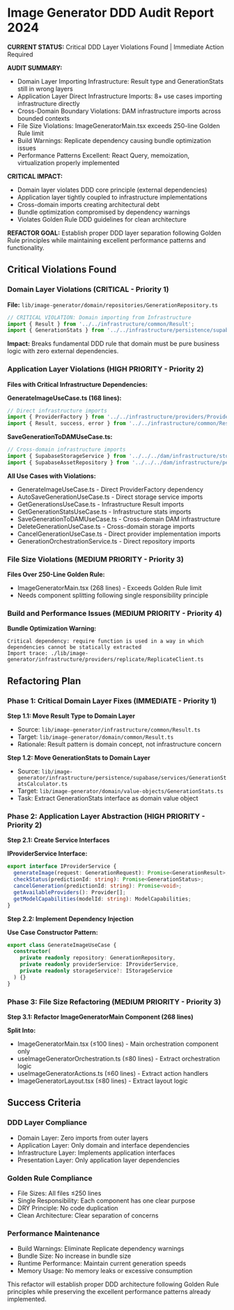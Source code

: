 # Image Generator DDD Audit Report 2024

**CURRENT STATUS:** Critical DDD Layer Violations Found | Immediate Action Required

**AUDIT SUMMARY:**
- Domain Layer Importing Infrastructure: Result type and GenerationStats still in wrong layers
- Application Layer Direct Infrastructure Imports: 8+ use cases importing infrastructure directly  
- Cross-Domain Boundary Violations: DAM infrastructure imports across bounded contexts
- File Size Violations: ImageGeneratorMain.tsx exceeds 250-line Golden Rule limit
- Build Warnings: Replicate dependency causing bundle optimization issues
- Performance Patterns Excellent: React Query, memoization, virtualization properly implemented

**CRITICAL IMPACT:**
- Domain layer violates DDD core principle (external dependencies)
- Application layer tightly coupled to infrastructure implementations
- Cross-domain imports creating architectural debt
- Bundle optimization compromised by dependency warnings
- Violates Golden Rule DDD guidelines for clean architecture

**REFACTOR GOAL:** Establish proper DDD layer separation following Golden Rule principles while maintaining excellent performance patterns and functionality.

## Critical Violations Found

### Domain Layer Violations (CRITICAL - Priority 1)

**File:** `lib/image-generator/domain/repositories/GenerationRepository.ts`
```typescript
// CRITICAL VIOLATION: Domain importing from Infrastructure
import { Result } from '../../infrastructure/common/Result';
import { GenerationStats } from '../../infrastructure/persistence/supabase/services/GenerationStatsCalculator';
```

**Impact:** Breaks fundamental DDD rule that domain must be pure business logic with zero external dependencies.

### Application Layer Violations (HIGH PRIORITY - Priority 2)

**Files with Critical Infrastructure Dependencies:**

**GenerateImageUseCase.ts (168 lines):**
```typescript
// Direct infrastructure imports
import { ProviderFactory } from '../../infrastructure/providers/ProviderFactory';
import { Result, success, error } from '../../infrastructure/common/Result';
```

**SaveGenerationToDAMUseCase.ts:**
```typescript
// Cross-domain infrastructure imports  
import { SupabaseStorageService } from '../../../dam/infrastructure/storage/SupabaseStorageService';
import { SupabaseAssetRepository } from '../../../dam/infrastructure/persistence/supabase/SupabaseAssetRepository';
```

**All Use Cases with Violations:**
- GenerateImageUseCase.ts - Direct ProviderFactory dependency
- AutoSaveGenerationUseCase.ts - Direct storage service imports
- GetGenerationsUseCase.ts - Infrastructure Result imports
- GetGenerationStatsUseCase.ts - Infrastructure stats imports
- SaveGenerationToDAMUseCase.ts - Cross-domain DAM infrastructure
- DeleteGenerationUseCase.ts - Cross-domain storage imports
- CancelGenerationUseCase.ts - Direct provider implementation imports
- GenerationOrchestrationService.ts - Direct repository imports

### File Size Violations (MEDIUM PRIORITY - Priority 3)

**Files Over 250-Line Golden Rule:**
- ImageGeneratorMain.tsx (268 lines) - Exceeds Golden Rule limit
- Needs component splitting following single responsibility principle

### Build and Performance Issues (MEDIUM PRIORITY - Priority 4)

**Bundle Optimization Warning:**
```
Critical dependency: require function is used in a way in which dependencies cannot be statically extracted
Import trace: ./lib/image-generator/infrastructure/providers/replicate/ReplicateClient.ts
```

## Refactoring Plan

### Phase 1: Critical Domain Layer Fixes (IMMEDIATE - Priority 1)

**Step 1.1: Move Result Type to Domain Layer**
- Source: `lib/image-generator/infrastructure/common/Result.ts`
- Target: `lib/image-generator/domain/common/Result.ts`
- Rationale: Result pattern is domain concept, not infrastructure concern

**Step 1.2: Move GenerationStats to Domain Layer**
- Source: `lib/image-generator/infrastructure/persistence/supabase/services/GenerationStatsCalculator.ts`
- Target: `lib/image-generator/domain/value-objects/GenerationStats.ts`
- Task: Extract GenerationStats interface as domain value object

### Phase 2: Application Layer Abstraction (HIGH PRIORITY - Priority 2)

**Step 2.1: Create Service Interfaces**

**IProviderService Interface:**
```typescript
export interface IProviderService {
  generateImage(request: GenerationRequest): Promise<GenerationResult>;
  checkStatus(predictionId: string): Promise<GenerationStatus>;
  cancelGeneration(predictionId: string): Promise<void>;
  getAvailableProviders(): Provider[];
  getModelCapabilities(modelId: string): ModelCapabilities;
}
```

**Step 2.2: Implement Dependency Injection**

**Use Case Constructor Pattern:**
```typescript
export class GenerateImageUseCase {
  constructor(
    private readonly repository: GenerationRepository,
    private readonly providerService: IProviderService,
    private readonly storageService?: IStorageService
  ) {}
}
```

### Phase 3: File Size Refactoring (MEDIUM PRIORITY - Priority 3)

**Step 3.1: Refactor ImageGeneratorMain Component (268 lines)**

**Split Into:**
- ImageGeneratorMain.tsx (≤100 lines) - Main orchestration component only
- useImageGeneratorOrchestration.ts (≤80 lines) - Extract orchestration logic
- useImageGeneratorActions.ts (≤60 lines) - Extract action handlers
- ImageGeneratorLayout.tsx (≤80 lines) - Extract layout logic

## Success Criteria

### DDD Layer Compliance
- Domain Layer: Zero imports from outer layers
- Application Layer: Only domain and interface dependencies
- Infrastructure Layer: Implements application interfaces
- Presentation Layer: Only application layer dependencies

### Golden Rule Compliance
- File Sizes: All files ≤250 lines
- Single Responsibility: Each component has one clear purpose
- DRY Principle: No code duplication
- Clean Architecture: Clear separation of concerns

### Performance Maintenance
- Build Warnings: Eliminate Replicate dependency warnings
- Bundle Size: No increase in bundle size
- Runtime Performance: Maintain current generation speeds
- Memory Usage: No memory leaks or excessive consumption

This refactor will establish proper DDD architecture following Golden Rule principles while preserving the excellent performance patterns already implemented. 